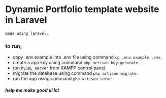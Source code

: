 # Dynamic Portfolio template website in Laravel
    made using laravel.

### to run, 
 - copy .env.example into .env file using command `cp .env.example .env`.
 - create a app key using command `php artisan key:generate`.
 - run `MySQL server` from XAMPP control panel.
 - migrate the database using command `php artisan migrate`.
 - run the app using command `php artisan serve`.

 ##### help me make good ui lol

